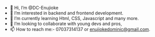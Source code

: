 - 👋 Hi, I’m @DC-Enujioke
- 👀 I’m interested in backend and frontend development.
- 🌱 I’m currently learning Html, CSS, Javascript and many more.
- 💞️ I’m looking to collaborate with young devs and pros,
- 📫 How to reach me:- 07037314137 or enujiokedominic@gmail.com.

<!---
DC-Enujioke/DC-Enujioke is a ✨ special ✨ repository because its `README.md` (this file) appears on your GitHub profile.
You can click the Preview link to take a look at your changes.
--->

